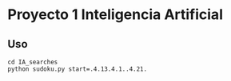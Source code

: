 # Proyecto 1 Inteligencia Artificial

## Uso
```
cd IA_searches
python sudoku.py start=.4.13.4.1..4.21.
```

